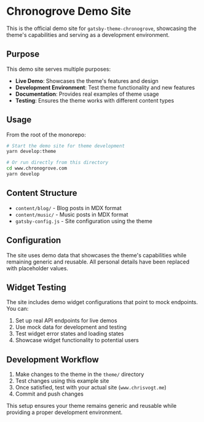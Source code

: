 # Chronogrove Demo Site

This is the official demo site for `gatsby-theme-chronogrove`, showcasing the theme's capabilities and serving as a development environment.

## Purpose

This demo site serves multiple purposes:

- **Live Demo**: Showcases the theme's features and design
- **Development Environment**: Test theme functionality and new features
- **Documentation**: Provides real examples of theme usage
- **Testing**: Ensures the theme works with different content types

## Usage

From the root of the monorepo:

```bash
# Start the demo site for theme development
yarn develop:theme

# Or run directly from this directory
cd www.chronogrove.com
yarn develop
```

## Content Structure

- `content/blog/` - Blog posts in MDX format
- `content/music/` - Music posts in MDX format
- `gatsby-config.js` - Site configuration using the theme

## Configuration

The site uses demo data that showcases the theme's capabilities while remaining generic and reusable. All personal details have been replaced with placeholder values.

## Widget Testing

The site includes demo widget configurations that point to mock endpoints. You can:

1. Set up real API endpoints for live demos
2. Use mock data for development and testing
3. Test widget error states and loading states
4. Showcase widget functionality to potential users

## Development Workflow

1. Make changes to the theme in the `theme/` directory
2. Test changes using this example site
3. Once satisfied, test with your actual site (`www.chrisvogt.me`)
4. Commit and push changes

This setup ensures your theme remains generic and reusable while providing a proper development environment.

